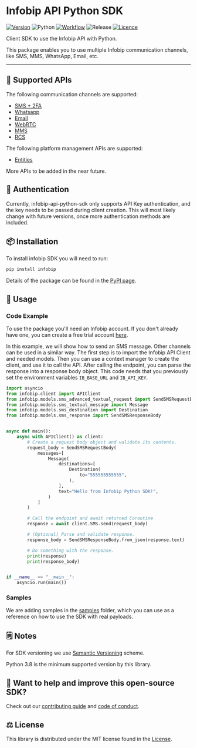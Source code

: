 # Infobip API Python SDK

[![Version](https://img.shields.io/pypi/v/infobip-api-python-sdk)](https://pypi.org/project/infobip-api-python-sdk/)
![Python](https://img.shields.io/pypi/pyversions/infobip-api-python-sdk)
[![Workflow](https://img.shields.io/github/workflow/status/infobip-community/infobip-api-python-sdk/Python%20package)](https://github.com/infobip-community/infobip-api-python-sdk/actions/workflows/python-package.yml)
![Release](https://img.shields.io/github/release-date/infobip-community/infobip-api-python-sdk)
[![Licence](https://img.shields.io/github/license/infobip-community/infobip-api-python-sdk)](LICENSE)

Client SDK to use the Infobip API with Python.

This package enables you to use multiple Infobip communication channels, like SMS, MMS, WhatsApp, Email, etc.

---

## 📡 Supported APIs

The following communication channels are supported:

- [SMS + 2FA](https://www.infobip.com/docs/api#channels/sms)
- [Whatsapp](https://www.infobip.com/docs/api#channels/whatsapp)
- [Email](https://www.infobip.com/docs/api#channels/email)
- [WebRTC](https://www.infobip.com/docs/api#channels/webrtc/)
- [MMS](https://www.infobip.com/docs/api#channels/mms)
- [RCS](https://www.infobip.com/docs/api#channels/rcs)

The following platform management APIs are supported:
- [Entities](https://www.infobip.com/docs/api/platform/application-entity)

More APIs to be added in the near future.

## 🔐 Authentication

Currently, infobip-api-python-sdk only supports API Key authentication,
and the key needs to be passed during client creation.
This will most likely change with future versions,
once more authentication methods are included.

## 📦 Installation

To install infobip SDK you will need to run:

```bash
pip install infobip
```

Details of the package can be found
in the [PyPI page](https://pypi.org/project/infobip/).

## 🚀 Usage

### Code Example
To use the package you'll need an Infobip account.
If you don't already have one, you can create a free trial account
[here](https://www.infobip.com/signup).

In this example, we will show how to send an SMS message.
Other channels can be used in a similar way.
The first step is to import the Infobip API Client and needed models.
Then you can use a context manager to create the client, and use it to call the API.
After calling the endpoint, you can parse the response into a response body object.
This code needs that you previously set the environment variables `IB_BASE_URL` and  `IB_API_KEY`.

```python
import asyncio
from infobip.client import APIClient
from infobip.models.sms_advanced_textual_request import SendSMSRequestBody
from infobip.models.sms_textual_message import Message
from infobip.models.sms_destination import Destination
from infobip.models.sms_response import SendSMSResponseBody


async def main():
    async with APIClient() as client:
        # Create a request body object and validate its contents.
        request_body = SendSMSRequestBody(
            messages=[
                Message(
                    destinations=[
                        Destination(
                            to="555555555555",
                        ),
                    ],
                    text="Hello from Infobip Python SDK!",
                )
            ]
        )

        # Call the endpoint and await returned Coroutine
        response = await client.SMS.send(request_body)

        # (Optional) Parse and validate response.
        response_body = SendSMSResponseBody.from_json(response.text)

        # Do something with the response.
        print(response)
        print(response_body)


if __name__ == "__main__":
    asyncio.run(main())
```

### Samples

We are adding samples in the [samples](samples) folder, which you can use as a reference on how to use the SDK
with real payloads.

## 🗒️ Notes

For SDK versioning we use
[Semantic Versioning](https://semver.org) scheme.

Python 3.8 is the minimum supported version by this library.

## 🧡 Want to help and improve this open-source SDK?

Check out our [contributing guide](CONTRIBUTING.md) and [code of conduct](CODE_OF_CONDUCT.md).

## ⚖️ License

This library is distributed under the MIT license found in the [License](LICENSE).
